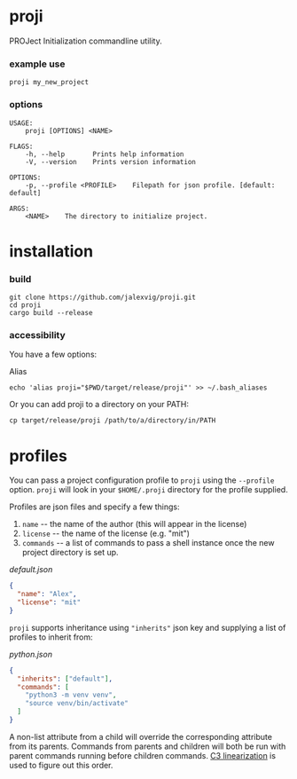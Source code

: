 # proji

PROJect Initialization commandline utility.

### example use

```
proji my_new_project
```

### options

```
USAGE:
    proji [OPTIONS] <NAME>

FLAGS:
    -h, --help       Prints help information
    -V, --version    Prints version information

OPTIONS:
    -p, --profile <PROFILE>    Filepath for json profile. [default: default]

ARGS:
    <NAME>    The directory to initialize project.
```

# installation

### build

```
git clone https://github.com/jalexvig/proji.git
cd proji
cargo build --release
```

### accessibility

You have a few options:

Alias 

```
echo 'alias proji="$PWD/target/release/proji"' >> ~/.bash_aliases
```

Or you can add proji to a directory on your PATH:

```
cp target/release/proji /path/to/a/directory/in/PATH
```

# profiles

You can pass a project configuration profile to `proji` using the `--profile` option. `proji` will look in your `$HOME/.proji` directory for the profile supplied.

Profiles are json files and specify a few things:

1. `name` -- the name of the author (this will appear in the license)
2. `license` -- the name of the license (e.g. "mit")
3. `commands` -- a list of commands to pass a shell instance once the new project directory is set up.

*default.json*
```json
{
  "name": "Alex",
  "license": "mit"
}
```

`proji` supports inheritance using `"inherits"` json key and supplying a list of profiles to inherit from:

*python.json*
```json
{
  "inherits": ["default"],
  "commands": [
    "python3 -m venv venv",
    "source venv/bin/activate"
  ]
}
```

A non-list attribute from a child will override the corresponding attribute from its parents. Commands from parents and children will both be run with parent commands running before children commands. [C3 linearization](https://en.wikipedia.org/wiki/C3_linearization) is used to figure out this order.
